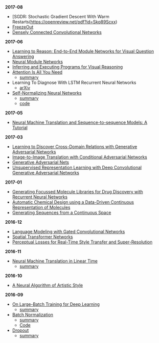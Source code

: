 **2017-08**

- [SGDR: Stochastic Gradient Descent With Warm Restarts(https://openreview.net/pdf?id=Skq89Scxx)
- [FreezeOut](https://arxiv.org/abs/1706.04983)
- [Densely Connected Convolutional Networks](https://arxiv.org/abs/1608.06993)

**2017-06**

- [Learning to Reason: End-to-End Module Networks for Visual Question Answering](https://arxiv.org/abs/1704.05526)
- [Neural Module Networks](https://arxiv.org/abs/1511.02799)
- [Inferring and Executing Programs for Visual Reasoning](https://arxiv.org/pdf/1705.03633.pdf)
- [Attention Is All You Need](https://arxiv.org/pdf/1706.03762.pdf)
  - [summary](https://github.com/kevinzakka/research-paper-notes/blob/master/self_attention.md)
- Learning To Diagnose With LSTM Recurrent Neural Networks
  - [arXiv](https://arxiv.org/abs/1511.03677)
- [Self-Normalizing Neural Networks](https://arxiv.org/abs/1706.02515)
  - [summary](https://github.com/kevinzakka/research-paper-notes/blob/master/snn.md)
  - [code](https://github.com/kevinzakka/research-paper-notes/blob/master/self_normalizing_nets.ipynb)

**2017-05**

- [Neural Machine Translation and Sequence-to-sequence Models: A Tutorial](https://arxiv.org/abs/1703.01619)

**2017-03**

- [Learning to Discover Cross-Domain Relations with Generative Adversarial Networks](https://arxiv.org/abs/1703.05192)
- [Image-to-Image Translation with Conditional Adversarial Networks](https://arxiv.org/abs/1611.07004)
- [Generative Adversarial Nets](https://arxiv.org/abs/1406.2661)
- [Unsupervised Representation Learning with Deep Convolutional Generative Adversarial Networks](https://arxiv.org/abs/1511.06434)

**2017-01**

- [Generating Focussed Molecule Libraries for Drug Discovery with Recurrent Neural Networks](https://arxiv.org/abs/1701.01329)
- [Automatic Chemical Design using a Data-Driven Continuous Representation of Molecules](https://arxiv.org/abs/1610.02415)
- [Generating Sequences from a Continuous Space](https://arxiv.org/abs/1511.06349)

**2016-12**

- [Language Modeling with Gated Convolutional Networks](https://arxiv.org/abs/1612.08083)
- [Spatial Transformer Networks](https://arxiv.org/abs/1506.02025)
- [Perceptual Losses for Real-Time Style Transfer and Super-Resolution](https://arxiv.org/abs/1603.08155)

**2016-11**

- [Neural Machine Translation in Linear Time](https://arxiv.org/abs/1610.10099)
  - [summary](https://github.com/kevinzakka/research-paper-notes/blob/master/linear_time_nmt.md)

**2016-10**

- [A Neural Algorithm of Artistic Style](https://arxiv.org/abs/1508.06576)

**2016-09**

- [On Large-Batch Training for Deep Learning](http://128.84.21.199/abs/1609.04836)
  - [summary](https://github.com/kevinzakka/research-paper-notes/blob/master/large_batch_training.md)
- [Batch Normalization](https://arxiv.org/abs/1502.03167)
  - [summary](https://github.com/kevinzakka/research-paper-notes/blob/master/batch_normalization.md)
  - [Code](https://github.com/kevinzakka/research-paper-notes/blob/master/batch_norm.py)
- [Dropout](http://www.jmlr.org/papers/v15/srivastava14a.html)
  - [summary](https://github.com/kevinzakka/research-paper-notes/blob/master/dropout.md)
